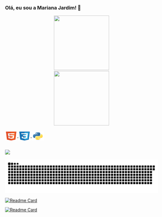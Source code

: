 ### Olá, eu sou a Mariana Jardim! 👋

<div align="center">
  <a href="https://github.com/MarianaGJ">
  <img height="180em" width= "60%" src="https://github-readme-stats.vercel.app/api?username=MarianaGJ&show_icons=true&theme=radical&include_all_commits=true&count_private=true"/>
  <img height="180em" width= "60%" src="https://github-readme-stats.vercel.app/api/top-langs/?username=MarianaGJ&layout=compact&langs_count=7&theme=radical"/>
</div>

<div style="display: inline_block"><br>
  <img align="center" alt="Rafa-HTML" height="30" width="40" src="https://raw.githubusercontent.com/devicons/devicon/master/icons/html5/html5-original.svg">
  <img align="center" alt="Rafa-CSS" height="30" width="40" src="https://raw.githubusercontent.com/devicons/devicon/master/icons/css3/css3-original.svg">
  <img align="center" alt="Rafa-Python" height="30" width="40" src="https://raw.githubusercontent.com/devicons/devicon/master/icons/python/python-original.svg">

  ##
  
  <div> 
  <a href="https://www.linkedin.com/in/marianagjardim/" target="_blank"><img src="https://img.shields.io/badge/-LinkedIn-%230077B5?style=for-the-badge&logo=linkedin&logoColor=white" target="_blank"></a> 
    
   ![Snake animation](https://github.com/MarianaGJ/MarianaGJ/blob/output/github-contribution-grid-snake.svg)
</div>
  


  [![Readme Card](https://github-readme-stats.vercel.app/api/pin/?username=silascunha&repo=sistema-loja-de-roupas&theme=radical)](https://github.com/silascunha/sistema-loja-de-roupas)

 [![Readme Card](https://github-readme-stats.vercel.app/api/pin/?username=LucasAlmeidaSar&repo=projeto-ecommerce&theme=radical)](https:/LucasAlmeidaSar/projeto-ecommerce)
